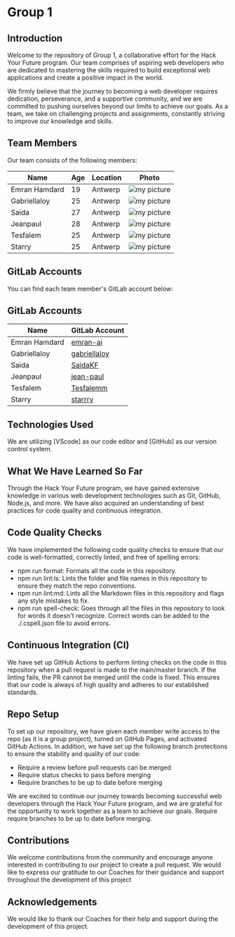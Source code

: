 # Group 1

## Introduction

Welcome to the repository of Group 1, a collaborative effort for the Hack Your
Future program. Our team comprises of aspiring web developers who are dedicated
to mastering the skills required to build exceptional web applications and
create a positive impact in the world.

We firmly believe that the journey to becoming a web developer requires
dedication, perseverance, and a supportive community, and we are committed to
pushing ourselves beyond our limits to achieve our goals. As a team, we take on
challenging projects and assignments, constantly striving to improve our
knowledge and skills.

## Team Members

Our team consists of the following members:

| Name          | Age | Location | Photo                                      |
| ------------- | --- | -------- | ------------------------------------------ |
| Emran Hamdard | 19  | Antwerp  | ![my picture](/biography/img/emran.JPG)    |
| Gabriellaloy  | 25  | Antwerp  | ![my picture](/biography/img/web_dev.jpg)  |
| Saida         | 27  | Antwerp  | ![my picture](/biography/img/saida.jpg)    |
| Jeanpaul      | 28  | Antwerp  | ![my picture](/biography/img/jeanpaul.jpg) |
| Tesfalem      | 25  | Antwerp  | ![my picture](/biography/img/web_dev.jpg)  |
| Starry        | 25  | Antwerp  | ![my picture](/biography/img/web_dev.jpg)  |

## GitLab Accounts

You can find each team member's GitLab account below:

## GitLab Accounts

| Name          | GitLab Account                                                                    |
| ------------- | --------------------------------------------------------------------------------- |
| Emran Hamdard | [emran-ai](https://github.com/emran-ai?tab=repositories)                          |
| Gabriellaloy  | [gabriellaloy](https://github.com/HYF-Class20/workflows-group1-intro/tree/master) |
| Saida         | [SaidaKF](https://github.com/HYF-Class20/workflows-group1-intro/tree/master)      |
| Jeanpaul      | [jean-paul](https://github.com/HYF-Class20/workflows-group1-intro/tree/master)    |
| Tesfalem      | [Tesfalemm](https://github.com/HYF-Class20/workflows-group1-intro/tree/master)    |
| Starry        | [starrry](https://github.com/HYF-Class20/workflows-group1-intro/tree/master)      |

## Technologies Used

We are utilizing [VScode] as our code editor and [GitHub] as our version control
system.

## What We Have Learned So Far

Through the Hack Your Future program, we have gained extensive knowledge in
various web development technologies such as Git, GitHub, Node.js, and more. We
have also acquired an understanding of best practices for code quality and
continuous integration.

## Code Quality Checks

We have implemented the following code quality checks to ensure that our code is
well-formatted, correctly linted, and free of spelling errors:

- npm run format: Formats all the code in this repository.
- npm run lint:ls: Lints the folder and file names in this repository to ensure
  they match the repo conventions.
- npm run lint:md: Lints all the Markdown files in this repository and flags any
  style mistakes to fix.
- npm run spell-check: Goes through all the files in this repository to look for
  words it doesn't recognize. Correct words can be added to the ./.cspell.json
  file to avoid errors.

## Continuous Integration (CI)

We have set up GitHub Actions to perform linting checks on the code in this
repository when a pull request is made to the main/master branch. If the linting
fails, the PR cannot be merged until the code is fixed. This ensures that our
code is always of high quality and adheres to our established standards.

## Repo Setup

To set up our repository, we have given each member write access to the repo (as
it is a group project), turned on GitHub Pages, and activated GitHub Actions. In
addition, we have set up the following branch protections to ensure the
stability and quality of our code:

- Require a review before pull requests can be merged
- Require status checks to pass before merging
- Require branches to be up to date before merging

We are excited to continue our journey towards becoming successful web
developers through the Hack Your Future program, and we are grateful for the
opportunity to work together as a team to achieve our goals. Require require
branches to be up to date before merging.

## Contributions

We welcome contributions from the community and encourage anyone interested in
contributing to our project to create a pull request. We would like to express
our gratitude to our Coaches for their guidance and support throughout the
development of this project

## Acknowledgements

We would like to thank our Coaches for their help and support during the
development of this project.
